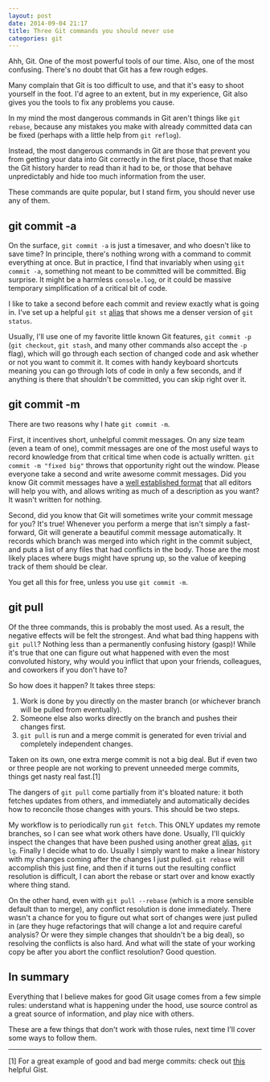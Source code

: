 ```yaml
---
layout: post
date: 2014-09-04 21:17
title: Three Git commands you should never use
categories: git
---
```


Ahh, Git. One of the most powerful tools of our time. Also, one of the most confusing. There's no
doubt that Git has a few rough edges.

Many complain that Git is too difficult to use, and that it's easy to shoot yourself in the foot.
I'd agree to an extent, but in my experience, Git also gives you the tools to fix any problems you
cause.

In my mind the most dangerous commands in Git aren't things like `git rebase`, because any mistakes
you make with already committed data can be fixed (perhaps with a little help from `git reflog`).

Instead, the most dangerous commands in Git are those that prevent you from getting your data into
Git correctly in the first place, those that make the Git history harder to read than it had to
be, or those that behave unpredictably and hide too much information from the user.

These commands are quite popular, but I stand firm, you should never use any of them.


## git commit -a

On the surface, `git commit -a` is just a timesaver, and who doesn't like to save time? In
principle, there's nothing wrong with a command to commit everything at once. But in practice, I
find that invariably when using `git commit -a`, something not meant to be committed will be
committed. Big surprise. It might be a harmless `console.log`, or it could be massive temporary
simplification of a critical bit of code.

I like to take a second before each commit and review exactly what is going in. I've set up a
helpful `git st` [alias](https://github.com/orangejulius/dotfiles/blob/master/gitconfig#L8) that
shows me a denser version of `git status`.

Usually, I'll use one of my favorite little known Git features, `git commit -p` (`git
checkout`, `git stash`, and many other commands also accept the `-p` flag), which will go through
each section of changed code and ask whether or not you want to commit it. It comes with handy
keyboard shortcuts meaning you can go through lots of code in only a few seconds, and if anything is
there that shouldn't be committed, you can skip right over it.


## git commit -m

There are two reasons why I hate `git commit -m`.

First, it incentives short, unhelpful commit messages. On any size team (even a team of one),
commit messages are one of the most useful ways to record knowledge from that critical time when code
is actually written. `git commit -m "fixed big"` throws that opportunity right out the window.
Please everyone take a second and write awesome commit messages. Did you know Git commit messages
have a [well established
format](http://tbaggery.com/2008/04/19/a-note-about-git-commit-messages.html) that all editors will
help you with, and allows writing as much of a description as you want? It wasn't written for
nothing.

Second, did you know that Git will sometimes write your commit message for you? It's true! Whenever you
perform a merge that isn't simply a fast-forward, Git will generate a beautiful commit message
automatically.  It records which branch was merged into which right in the commit subject, and puts
a list of any files that had conflicts in the body. Those are the most likely places where bugs
might have sprung up, so the value of keeping track of them should be clear.

You get all this for free, unless you use `git commit -m`.


## git pull

Of the three commands, this is probably the most used. As a result, the negative effects will be
felt the strongest. And what bad thing happens with `git pull`? Nothing less than a permanently
confusing history (gasp)! While it's true that one can figure out what happened with even the most
convoluted history, why would you inflict that upon your friends, colleagues, and coworkers if you
don't have to?

So how does it happen? It takes three steps:

1. Work is done by you directly on the master branch (or whichever branch will be pulled from
eventually).
2. Someone else also works directly on the branch and pushes their changes first.
3. `git pull` is run and a merge commit is generated for even trivial and completely independent
changes.

Taken on its own, one extra merge commit is not a big deal. But if even two or three people are not
working to prevent unneeded merge commits, things get nasty real fast.[1]

The dangers of `git pull` come partially from it's bloated nature: it both fetches updates from
others, and immediately and automatically decides how to reconcile those changes with yours. This
should be two steps.

My workflow is to periodically run `git fetch`. This ONLY updates my remote branches, so I can see
what work others have done. Usually, I'll quickly inspect the changes that have been pushed using
another great [alias](https://github.com/orangejulius/dotfiles/blob/master/gitconfig#L7), `git lg`.
Finally I decide what to do. Usually I simply want to make a linear history with my changes coming
after the changes I just pulled. `git rebase` will accomplish this just fine, and then if it turns
out the resulting conflict resolution is difficult, I can abort the rebase or start over and know
exactly where thing stand.

On the other hand, even with `git pull --rebase` (which is a more sensible default than to merge),
any conflict resolution is done immediately. There wasn't a chance for you to figure out what sort
of changes were just pulled in (are they huge refactorings that will change a lot and require
careful analysis? Or were they simple changes that shouldn't be a big deal), so resolving the
conflicts is also hard. And what will the state of your working copy be after you abort the conflict
resolution? Good question.

## In summary

Everything that I believe makes for good Git usage comes from a few simple rules: understand what is
happening under the hood, use source control as a great source of information, and play nice with
others.

These are a few things that don't work with those rules, next time I'll cover some ways to follow
them.

- - -

<div class="footnotes" markdown="1">
[1] For a great example of good and bad merge commits: check out
<a href="https://gist.github.com/jbenet/ee6c9ac48068889b0912">this</a> helpful Gist.
</div>

